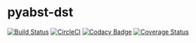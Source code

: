 # pyabst-dst

[![Build Status](https://app.travis-ci.com/Bonifase/pyabst-dst.svg?branch=main)](https://app.travis-ci.com/Bonifase/pyabst-dst) [![CircleCI](https://dl.circleci.com/status-badge/img/gh/Bonifase/pyabst-dst/tree/main.svg?style=svg)](https://dl.circleci.com/status-badge/redirect/gh/Bonifase/pyabst-dst/tree/main) [![Codacy Badge](https://app.codacy.com/project/badge/Grade/f5ae1b24845f4771a13f44e3d75fa003)](https://www.codacy.com/gh/Bonifase/pyabst-dst/dashboard?utm_source=github.com&utm_medium=referral&utm_content=Bonifase/pyabst-dst&utm_campaign=Badge_Grade) [![Coverage Status](https://coveralls.io/repos/github/Bonifase/pyabst-dst/badge.svg?branch=main)](https://coveralls.io/github/Bonifase/pyabst-dst?branch=main)
